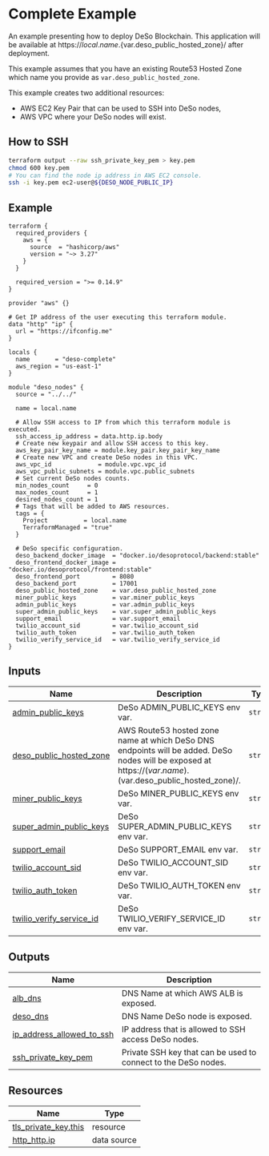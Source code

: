# Complete Example

An example presenting how to deploy DeSo Blockchain. This application will be available at https://${local.name}.${var.deso_public_hosted_zone}/ after deployment.

This example assumes that you have an existing Route53 Hosted Zone which name you provide as `var.deso_public_hosted_zone`.

This example creates two additional resources:

- AWS EC2 Key Pair that can be used to SSH into DeSo nodes,
- AWS VPC where your DeSo nodes will exist.

## How to SSH

```bash
terraform output --raw ssh_private_key_pem > key.pem
chmod 600 key.pem
# You can find the node ip address in AWS EC2 console.
ssh -i key.pem ec2-user@${DESO_NODE_PUBLIC_IP}
```

<!-- BEGIN_TF_DOCS -->
## Example

```hcl
terraform {
  required_providers {
    aws = {
      source  = "hashicorp/aws"
      version = "~> 3.27"
    }
  }

  required_version = ">= 0.14.9"
}

provider "aws" {}

# Get IP address of the user executing this terraform module.
data "http" "ip" {
  url = "https://ifconfig.me"
}

locals {
  name       = "deso-complete"
  aws_region = "us-east-1"
}

module "deso_nodes" {
  source = "../../"

  name = local.name

  # Allow SSH access to IP from which this terraform module is executed.
  ssh_access_ip_address = data.http.ip.body
  # Create new keypair and allow SSH access to this key.
  aws_key_pair_key_name = module.key_pair.key_pair_key_name
  # Create new VPC and create DeSo nodes in this VPC.
  aws_vpc_id             = module.vpc.vpc_id
  aws_vpc_public_subnets = module.vpc.public_subnets
  # Set current DeSo nodes counts.
  min_nodes_count     = 0
  max_nodes_count     = 1
  desired_nodes_count = 1
  # Tags that will be added to AWS resources.
  tags = {
    Project          = local.name
    TerraformManaged = "true"
  }

  # DeSo specific configuration.
  deso_backend_docker_image  = "docker.io/desoprotocol/backend:stable"
  deso_frontend_docker_image = "docker.io/desoprotocol/frontend:stable"
  deso_frontend_port         = 8080
  deso_backend_port          = 17001
  deso_public_hosted_zone    = var.deso_public_hosted_zone
  miner_public_keys          = var.miner_public_keys
  admin_public_keys          = var.admin_public_keys
  super_admin_public_keys    = var.super_admin_public_keys
  support_email              = var.support_email
  twilio_account_sid         = var.twilio_account_sid
  twilio_auth_token          = var.twilio_auth_token
  twilio_verify_service_id   = var.twilio_verify_service_id
}
```

## Inputs

| Name | Description | Type | Default | Required |
|------|-------------|------|---------|:--------:|
| <a name="input_admin_public_keys"></a> [admin\_public\_keys](#input\_admin\_public\_keys) | DeSo ADMIN\_PUBLIC\_KEYS env var. | `string` | `""` | no |
| <a name="input_deso_public_hosted_zone"></a> [deso\_public\_hosted\_zone](#input\_deso\_public\_hosted\_zone) | AWS Route53 hosted zone name at which DeSo DNS endpoints will be added. DeSo nodes will be exposed at https://$(var.name).$(var.deso_public_hosted_zone)/. | `string` | n/a | yes |
| <a name="input_miner_public_keys"></a> [miner\_public\_keys](#input\_miner\_public\_keys) | DeSo MINER\_PUBLIC\_KEYS env var. | `string` | `""` | no |
| <a name="input_super_admin_public_keys"></a> [super\_admin\_public\_keys](#input\_super\_admin\_public\_keys) | DeSo SUPER\_ADMIN\_PUBLIC\_KEYS env var. | `string` | `""` | no |
| <a name="input_support_email"></a> [support\_email](#input\_support\_email) | DeSo SUPPORT\_EMAIL env var. | `string` | n/a | yes |
| <a name="input_twilio_account_sid"></a> [twilio\_account\_sid](#input\_twilio\_account\_sid) | DeSo TWILIO\_ACCOUNT\_SID env var. | `string` | `""` | no |
| <a name="input_twilio_auth_token"></a> [twilio\_auth\_token](#input\_twilio\_auth\_token) | DeSo TWILIO\_AUTH\_TOKEN env var. | `string` | `""` | no |
| <a name="input_twilio_verify_service_id"></a> [twilio\_verify\_service\_id](#input\_twilio\_verify\_service\_id) | DeSo TWILIO\_VERIFY\_SERVICE\_ID env var. | `string` | `""` | no |

## Outputs

| Name | Description |
|------|-------------|
| <a name="output_alb_dns"></a> [alb\_dns](#output\_alb\_dns) | DNS Name at which AWS ALB is exposed. |
| <a name="output_deso_dns"></a> [deso\_dns](#output\_deso\_dns) | DNS Name DeSo node is exposed. |
| <a name="output_ip_address_allowed_to_ssh"></a> [ip\_address\_allowed\_to\_ssh](#output\_ip\_address\_allowed\_to\_ssh) | IP address that is allowed to SSH access DeSo nodes. |
| <a name="output_ssh_private_key_pem"></a> [ssh\_private\_key\_pem](#output\_ssh\_private\_key\_pem) | Private SSH key that can be used to connect to the DeSo nodes. |

## Resources

| Name | Type |
|------|------|
| [tls_private_key.this](https://registry.terraform.io/providers/hashicorp/tls/latest/docs/resources/private_key) | resource |
| [http_http.ip](https://registry.terraform.io/providers/hashicorp/http/latest/docs/data-sources/http) | data source |
<!-- END_TF_DOCS -->